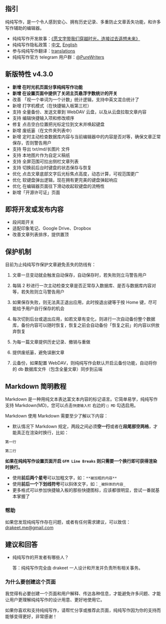## 指引

纯纯写作，是一个令人感到安心、拥有历史记录、多重防止文章丢失功能，和许多写作辅助的编辑器。

- 纯纯写作开发故事：[《愿文字带我们穿越时光，连接过去遥想未来》](https://sspai.com/post/43650)
- 纯纯写作隐私政策：[中文](https://github.com/drakeet/resources/blob/master/PrivacyPolicy.md), [English](https://github.com/drakeet/resources/blob/master/PrivacyPolicy.md#pure-writer---privacy-policy)
- 参与纯纯写作翻译：[translations](https://github.com/drakeet/resources/tree/master/translations)
- 纯纯写作官方 telegram 用户群：[@PureWriters](https://t.me/purewriter)

## 新版特性 v4.3.0
- **新增 在时光机页面分享纯纯写作功能**
- **新增 在设置页面中提供了关闭主页悬浮字数统计的开关**
- 改善 「视一个单词为一个计数」统计逻辑，支持中英文混合统计了
- 新增 打字机模式（在快捷输入板第三栏）
- 支持 全量备份、发送文章到 WebDAV 云盘，以及从云盘拉取文章内容
- 支持 编辑快捷输入项和修改顺序
- 修复 点击空白位置把光标定位到文末并唤起键盘
- 新增 废纸篓（在文件夹列表中）
- 新增 定时主动检查数据库内容与当前编辑器中的内容是否对等，确保文章正常保存，否则警告用户
- 支持 导出 txt/md/长图片 文件
- 支持 本地图片作为自定义稿纸
- 支持 全屏范围可拉出侧栏文章列表
- 支持 切换前后台时键盘的状态保存与恢复
- 优化 点击文章底部文字后光标焦点高度，动态计算，可视范围更广
- 优化 软键盘弹出逻辑，现在拥有更完美的键盘弹起响应
- 优化 在编辑器页面往下滑动收起软键盘的流畅性
- 新增「开源许可证」页面

## 即将开发或发布内容

- 段间距开关
- 适配印象笔记、Google Drive、Dropbox
- 改善文章列表排序，提供置顶

## 保护机制

目前为止纯纯写作保护文章避免丢失的防线有：

1. 文章一旦变动就会触发自动保存，自动保存时，若失败则立马警告用户

2. 每隔 2 秒进行一次主动检查文章是否正常存入数据库、是否与数据库内容对等，若失败则立马警告用户

3. 如果保存失败，则无法真正退出应用，此时按退出键等于按 Home 键，尽可能给予用户自行保存的机会

4. 每次切到后台或退出应用，如若文章有变化，则进行一次自动备份整个数据库，备份内容可以随时恢复，恢复之前会自动备份「恢复之前」的内容以供放弃恢复

5. 为每一篇文章提供历史记录、撤销与重做

6. 提供废纸篓，避免误删文章

7. 云备份，如果配置 WebDAV，则纯纯写作会默认开启云备份功能，自动将你的 db 数据库文件（包含全量文章）同步到云端

## Markdown 简明教程

Markdown 是一种用纯文本表达富文本内容的标记语言。它简单易学，纯纯写作支持 Markdown(MD)，您可以点击`快捷输入栏` 右边的 `□ MD` 勾选启用。

Markdown 使用 Markdown 需要至少了解以下内容：

- 默认情况下 Markdown 规定，两段之间必须**空一行**或者在**段尾部空两格**，才能真正在渲染时换行，比如：

```markdown
第一行

第二行
```

__如果在纯纯写作设置页面开启 `GFM Line Breaks` 则只需要一个换行即可获得渲染时换行。__

- 使用**前后两个星号**可以加粗文字，如：`**被加粗的内容**`
- 使用**前后一个下划线符号**可以斜体文字，如：`_被斜体的内容_`
- 更多格式可以参加快捷输入板的那些快捷图标，应该都很明显，尝试一番就基本掌握了

### 帮助

如果您发现纯纯写作存在问题，或者有任何需求建议，可以致信：drakeet.me@gmail.com

## 建议和回答

- 纯纯写作的开发者有哪些人？
  
  答：纯纯写作完全由 drakeet 一人设计和开发并负责所有相关事务。

### 为什么要创建这个页面

我觉得有必要创建一个页面和用户解释、传达各种信息，才能避免许多问题、才能让用户更理解纯纯写作的设计用意、更好地使用它。

如果你喜欢和支持纯纯写作，请帮忙分享或推荐此页面，纯纯写作因为你的支持而能够变得更好，非常感谢！
